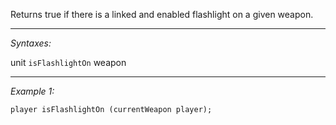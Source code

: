 Returns true if there is a linked and enabled flashlight on a given weapon.


---
*Syntaxes:*

unit `isFlashlightOn`  weapon

---
*Example 1:*

```sqf
player isFlashlightOn (currentWeapon player);
```